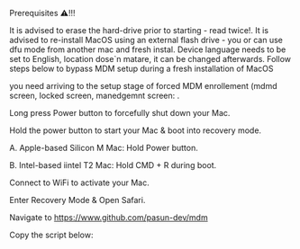 Prerequisites ⚠️!!!

It is advised to erase the hard-drive prior to starting - read twice!.
It is advised to re-install MacOS using an external flash drive - you or can use dfu mode from another mac and fresh instal.
Device language needs to be set to English, location dose`n matare, it can be changed afterwards.
Follow steps below to bypass MDM setup during a fresh installation of MacOS

you need arriving to the setup stage of forced MDM enrollement (mdmd screen, locked screen, manedgemnt screen:
.

Long press Power button to forcefully shut down your Mac.


Hold the power button to start your Mac & boot into recovery mode.


A. Apple-based Silicon M Mac: Hold Power button.


B. Intel-based iintel T2 Mac: Hold CMD + R during boot.


Connect to WiFi to activate your Mac.


Enter Recovery Mode & Open Safari.

Navigate to https://www.github.com/pasun-dev/mdm

Copy the script below:

